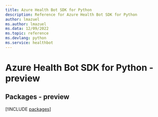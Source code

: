 ```yaml
---
title: Azure Health Bot SDK for Python
description: Reference for Azure Health Bot SDK for Python
author: lmazuel
ms.author: lmazuel
ms.data: 12/09/2022
ms.topic: reference
ms.devlang: python
ms.service: healthbot
---
```

# Azure Health Bot SDK for Python - preview
## Packages - preview
[!INCLUDE [packages](health-bot-index.md)]